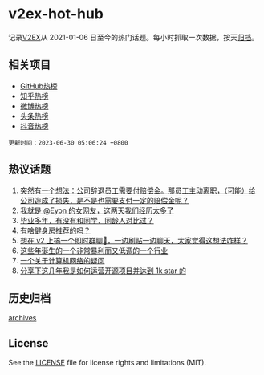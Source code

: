 # v2ex-hot-hub

 记录[V2EX](https://www.v2ex.com/)从 2021-01-06 日至今的热门话题。每小时抓取一次数据，按天[归档](archives)。
 
 ## 相关项目

- [GitHub热榜](https://github.com/lonnyzhang423/github-hot-hub)
- [知乎热榜](https://github.com/lonnyzhang423/zhihu-hot-hub)
- [微博热榜](https://github.com/lonnyzhang423/weibo-hot-hub)
- [头条热榜](https://github.com/lonnyzhang423/toutiao-hot-hub)
- [抖音热榜](https://github.com/lonnyzhang423/douyin-hot-hub)


 `更新时间：2023-06-30 05:06:24 +0800`

## 热议话题

1. [突然有一个想法：公司辞退员工需要付赔偿金。那员工主动离职，（可能）给公司造成了损失，是不是也需要支付一定的赔偿金呢？](https://www.v2ex.com/t/952698)
1. [我就是 @Eyon 的女网友，这两天我们经历太多了](https://www.v2ex.com/t/952600)
1. [毕业多年，有没有和同学、同龄人对比过？](https://www.v2ex.com/t/952618)
1. [有啥健身房推荐的吗？](https://www.v2ex.com/t/952596)
1. [想在 v2 上搞一个即时群聊🐶，一边刷贴一边聊天，大家觉得这想法咋样？](https://www.v2ex.com/t/952634)
1. [这些年诞生的一个非常暴利而又低调的一个行业](https://www.v2ex.com/t/952753)
1. [一个关于计算机网络的疑问](https://www.v2ex.com/t/952586)
1. [分享下这几年我是如何运营开源项目并达到 1k star 的](https://www.v2ex.com/t/952569)

## 历史归档

[archives](archives)

## License

See the [LICENSE](LICENSE) file for license rights and limitations (MIT).
